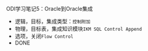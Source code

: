 ODI学习笔记5：Oracle到Oracle集成

- 逻辑，目标，集成类型：`控制附加`
- 物理，目标表，集成知识模块`IKM SQL Control Append`
- 选项，关闭`Flow Control`
- DONE